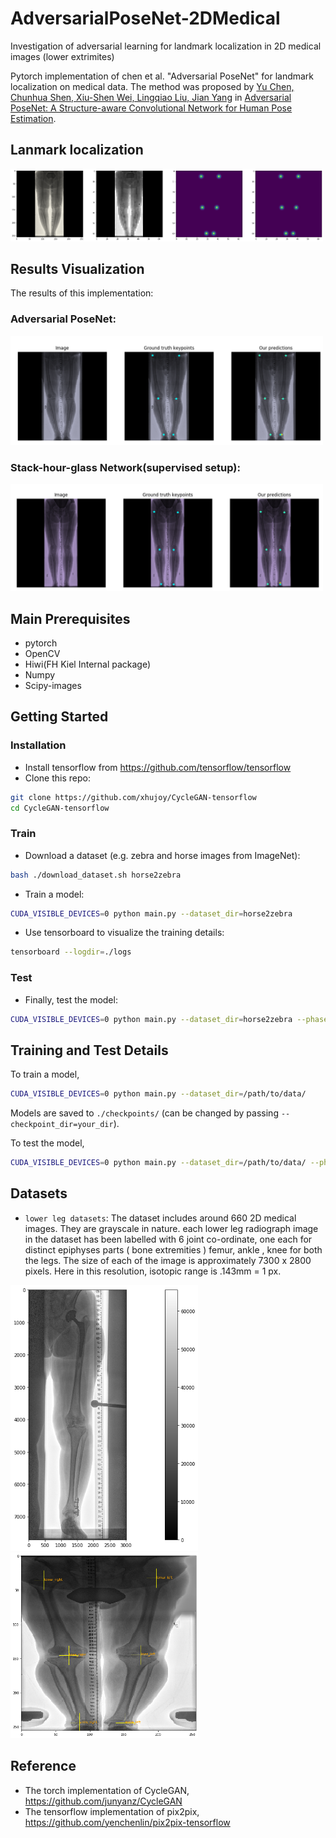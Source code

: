 
# AdversarialPoseNet-2DMedical
Investigation of adversarial learning for landmark localization in 2D medical images (lower extrimites)


Pytorch implementation of chen et al. "Adversarial PoseNet" for landmark localization on medical data.
The method was  proposed by [Yu Chen, Chunhua Shen, Xiu-Shen Wei, Lingqiao Liu, Jian Yang](https://scholar.google.com/citations?user=IWZubqUAAAAJ&hl=zh-CN) in 
[Adversarial PoseNet: A Structure-aware Convolutional Network for Human Pose Estimation](https://arxiv.org/pdf/1705.00389). 



## Lanmark localization 
<img src="readmeimages/inputs01.png" width="500px"/>



##  Results Visualization
The results of this implementation:

### Adversarial PoseNet:
<img src="testresults-1/Adversarial-1/results_116.png" width="500px"/>



### Stack-hour-glass Network(supervised setup):
<img src="testresults-1/baseline-1/results_120.png" width="500px"/> 





## Main Prerequisites
- pytorch
- OpenCV
- Hiwi(FH Kiel Internal package)
- Numpy
- Scipy-images


## Getting Started
### Installation
- Install tensorflow from https://github.com/tensorflow/tensorflow
- Clone this repo:
```bash
git clone https://github.com/xhujoy/CycleGAN-tensorflow
cd CycleGAN-tensorflow
```

### Train
- Download a dataset (e.g. zebra and horse images from ImageNet):
```bash
bash ./download_dataset.sh horse2zebra
```
- Train a model:
```bash
CUDA_VISIBLE_DEVICES=0 python main.py --dataset_dir=horse2zebra
```
- Use tensorboard to visualize the training details:
```bash
tensorboard --logdir=./logs
```

### Test
- Finally, test the model:
```bash
CUDA_VISIBLE_DEVICES=0 python main.py --dataset_dir=horse2zebra --phase=test --which_direction=AtoB
```

## Training and Test Details
To train a model,  
```bash
CUDA_VISIBLE_DEVICES=0 python main.py --dataset_dir=/path/to/data/ 
```
Models are saved to `./checkpoints/` (can be changed by passing `--checkpoint_dir=your_dir`).  

To test the model,
```bash
CUDA_VISIBLE_DEVICES=0 python main.py --dataset_dir=/path/to/data/ --phase=test --which_direction=AtoB/BtoA
```

## Datasets


- `lower leg datasets`: The dataset includes around 660 2D medical images. They are grayscale in nature. each lower leg radiograph image in the dataset has been labelled with 6 joint co-ordinate, one each for distinct epiphyses parts ( bone extremities ) femur, ankle , knee for both the legs. The size of each of the image is approximately 7300 x 2800 pixels. Here in this resolution, isotopic range is .143mm = 1 px.

<img src="readmeimages/lowerleg_greyscale.png" width="300px"/><img src="readmeimages/lowerleg_annotated.png" width="300px"/>


## Reference
- The torch implementation of CycleGAN, https://github.com/junyanz/CycleGAN
- The tensorflow implementation of pix2pix, https://github.com/yenchenlin/pix2pix-tensorflow
